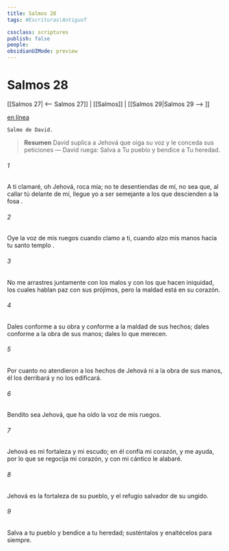 ```yaml
---
title: Salmos 28
tags: #Escrituras\AntiguoT

cssclass: scriptures
publish: false
people:
obsidianUIMode: preview
---
```


# Salmos 28
[[Salmos 27| <-- Salmos 27]] | [[Salmos]] | [[Salmos 29|Salmos 29 --> ]]

[en línea](https://churchofjesuschrist.org/study/scriptures/ot/ps/28?lang=spa)

```
Salmo de David.
```

> __Resumen__
David suplica a Jehová que oiga su voz y le conceda sus peticiones — David ruega: Salva a Tu pueblo y bendice a Tu heredad.

###### 1 
A ti clamaré, oh Jehová,
roca mía; no te desentiendas de mí,
no sea que, al callar tú delante de mí,
llegue yo a ser semejante a los que descienden a la 
fosa
.

###### 2 
Oye la voz de mis ruegos cuando clamo a ti,
cuando alzo mis manos hacia tu santo 
templo
.

###### 3 
No me arrastres juntamente con los malos
y con los que hacen iniquidad,
los cuales hablan paz con sus prójimos,
pero la maldad está en su corazón.

###### 4 
Dales conforme a su 
obra
y conforme a la maldad de sus hechos;
dales conforme a la obra de sus manos;
dales lo que merecen.

###### 5 
Por cuanto no atendieron a los hechos de Jehová
ni a la obra de sus manos,
él los derribará y no los edificará.

###### 6 
Bendito sea Jehová,
que ha oído la voz de mis ruegos.

###### 7 
Jehová es mi fortaleza y mi escudo;
en él 
confía
 mi corazón, y me ayuda,
por lo que se regocija mi corazón,
y con mi cántico le alabaré.

###### 8 
Jehová es la fortaleza de su pueblo,
y el refugio salvador de su ungido.

###### 9 
Salva a tu pueblo y bendice a tu heredad;
susténtalos y enaltécelos para siempre.

